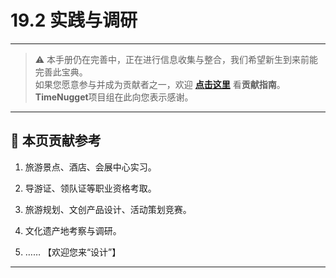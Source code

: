 # 19.2 实践与调研

---

> ⚠️ 本手册仍在完善中，正在进行信息收集与整合，我们希望新生到来前能完善此宝典。  
> 如果您愿意参与并成为贡献者之一，欢迎 **[点击这里](/CONTRIBUTING)** 看**贡献指南**。  
> **TimeNugget**项目组在此向您表示感谢。  

---

## 📌 本页贡献参考

1. 旅游景点、酒店、会展中心实习。

2. 导游证、领队证等职业资格考取。

3. 旅游规划、文创产品设计、活动策划竞赛。

4. 文化遗产地考察与调研。

5. ……  【欢迎您来“设计”】

---
